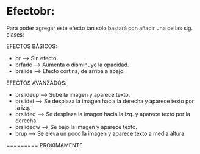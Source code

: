 Efectobr:
=========
Para poder agregar este efecto tan solo bastará con añadir una de las sig. clases:

EFECTOS BÁSICOS:
* br --> Sin efecto.
* brfade --> Aumenta o disminuye la opacidad.
* brslide --> Efecto cortina, de arriba a abajo.

EFECTOS AVANZADOS:
* brslideup --> Sube la imagen y aparece texto.
* brslidei --> Se desplaza la imagen hacia la derecha y aparece texto por la izq.
* brslided --> Se desplaza la imagen hacia la izq. y aparece texto por la derecha.
* brslidedw --> Se bajo la imagen y aparece texto.
* brup --> Se eleva un poco la imagen y aparece texto a media altura.

=========
PROXIMAMENTE
